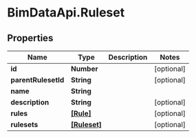 # BimDataApi.Ruleset

## Properties

Name | Type | Description | Notes
------------ | ------------- | ------------- | -------------
**id** | **Number** |  | [optional] 
**parentRulesetId** | **String** |  | [optional] 
**name** | **String** |  | 
**description** | **String** |  | [optional] 
**rules** | [**[Rule]**](Rule.md) |  | [optional] 
**rulesets** | [**[Ruleset]**](Ruleset.md) |  | [optional] 


